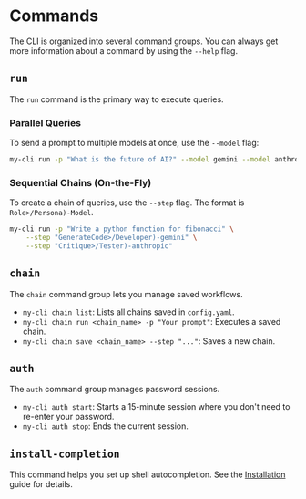# Commands

The CLI is organized into several command groups. You can always get more information about a command by using the `--help` flag.

## `run`

The `run` command is the primary way to execute queries.

### Parallel Queries

To send a prompt to multiple models at once, use the `--model` flag:

```bash
my-cli run -p "What is the future of AI?" --model gemini --model anthropic
```

### Sequential Chains (On-the-Fly)

To create a chain of queries, use the `--step` flag. The format is `Role>/Persona)-Model`.

```bash
my-cli run -p "Write a python function for fibonacci" \
    --step "GenerateCode>/Developer)-gemini" \
    --step "Critique>/Tester)-anthropic"
```

## `chain`

The `chain` command group lets you manage saved workflows.

-   `my-cli chain list`: Lists all chains saved in `config.yaml`.
-   `my-cli chain run <chain_name> -p "Your prompt"`: Executes a saved chain.
-   `my-cli chain save <chain_name> --step "..."`: Saves a new chain.

## `auth`

The `auth` command group manages password sessions.

-   `my-cli auth start`: Starts a 15-minute session where you don't need to re-enter your password.
-   `my-cli auth stop`: Ends the current session.

## `install-completion`

This command helps you set up shell autocompletion. See the [Installation](installation.md) guide for details.

```